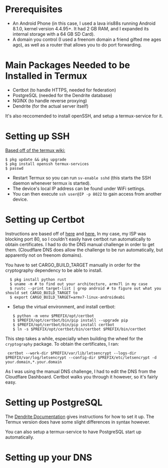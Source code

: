 # Prerequisites

- An Android Phone (in this case, I used a lava iris88s running Android 8.1.0, kernel version 4.4.95+. It had 2 GB RAM, and I expanded its internal storage with a 64 GB SD Card).  
- A domain you control (I used a freenom domain a friend gifted me ages ago), as well as a router that allows you to do port forwarding.




# Main Packages Needed to be Installed in Termux
 
- Certbot (to handle HTTPS, needed for federation)
- PostgreSQL (needed for the Dendrite database)
- NGINX (to handle reverse proxying)
- Dendrite (for the actual server itself)


It's also reccomended to install openSSH, and setup a termux-service for it.


# Setting up SSH 
[Based off of the termux wiki:](https://wiki.termux.com/wiki/Remote_Access)

    $ pkg update && pkg upgrade
    $ pkg install openssh termux-services
    $ passwd 

- Restart Termux so you can run `sv-enable sshd` (this starts the SSH daemon whenever termux is started).
- The device's local IP address can be found under WiFi settings.
- You can then execute `ssh user@IP -p 8022` to gain access from another device.

# Setting up Certbot

Instructions are based off of [here](https://github.com/medanisjbara/synapse-termux/blob/main/GUIDE.md) and [here.](https://gist.github.com/meijerwynand/d2627fd2d45299ac70330f957de2d545) In my case, my ISP was blocking port 80, so I couldn't easily have certbot run automatically to obtain certificates. I had to do the DNS manual challenge in order to get them. (Cloudflare DNS does allow the challenge to be run automatically, but apparently not on freenom domains).

You have to set CARGO_BUILD_TARGET manually in order for the cryptography dependency to be able to install.
      
      $ pkg install python rust
      $ uname -m # to find out your architecture, armv7l in my case
      $ rustc --print target-list | grep android # to figure out what you should set CARGO_BUILD_TARGET to
      $ export CARGO_BUILD_TARGET=armv7-linux-androideabi

- Setup the virtual environment, and install certbot:

      $ python -m venv $PREFIX/opt/certbot
      $ $PREFIX/opt/certbot/bin/pip install --upgrade pip
      $ $PREFIX/opt/certbot/bin/pip install certbot
      $ ln -s $PREFIX/opt/certbot/bin/certbot $PREFIX/bin/certbot

This step takes a while, especially when building the wheel for the `cryptography` package. To obtain the certificates, I ran:

     certbot --work-dir $PREFIX/var/lib/letsencrypt --logs-dir $PREFIX/var/log/letsencrypt --config-dir $PREFIX/etc/letsencrypt -d your.domain,*.your.domain

As I was using the manual DNS challenge, I had to edit the DNS from the Cloudflare Dashboard. Certbot walks you through it however, so it's fairly easy.

# Setting up PostgreSQL

The [Dendrite Documentation](https://matrix-org.github.io/dendrite/installation/database) gives instructions for how to set it up. The Termux version does have some slight differences in syntax however.

You can also setup a termux-service to have PostgreSQL start up automatically.


# Setting up your DNS


